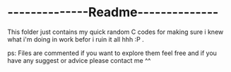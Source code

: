 #	--------------Readme--------------

This folder just contains my quick random C codes for making sure i knew what i'm doing in work befor i ruin it all hhh :P .

ps: Files are commented if you want to explore them feel free and if you have any suggest or advice please contact me ^^
